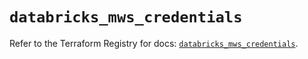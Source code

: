 # `databricks_mws_credentials`

Refer to the Terraform Registry for docs: [`databricks_mws_credentials`](https://registry.terraform.io/providers/databricks/databricks/1.79.0/docs/resources/mws_credentials).
